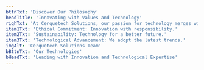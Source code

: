 ```yaml
---
bttnTxt: 'Discover Our Philosophy'
headTitle: 'Innovating with Values and Technology'
righTxt: 'At Cerquetech Solutions, our passion for technology merges with a firm commitment to ethical and sustainable innovation. We adopt the latest technological trends to offer solutions that are not only advanced, but also responsible and aligned with the values of our clients.'
item1Txt: 'Ethical Commitment: Innovation with responsibility.'
item2Txt: 'Sustainability: Technology for a better future.'
item3Txt: 'Technological Advancement: We adopt the latest trends.'
imgAlt: 'Cerquetech Solutions Team'
bBttnTxt: 'Our Technologies'
bHeadTxt: 'Leading with Innovation and Technological Expertise'
---
```

